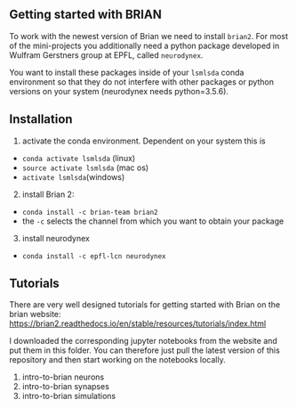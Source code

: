 ## Getting started with BRIAN

To work with the newest version of Brian we need to install `brian2`. For most of
the mini-projects you additionally need a python package developed in Wulfram
Gerstners group at EPFL, called `neurodynex`.

You want to install these packages inside of your `lsmlsda` conda environment so
that they do not interfere with other packages or python versions on your system
(neurodynex needs python=3.5.6).

## Installation
1) activate the conda environment. Dependent on your system this is
  - `conda activate lsmlsda` (linux)
  - `source activate lsmlsda` (mac os)
  - `activate lsmlsda`(windows)
2) install Brian 2:
  - `conda install -c brian-team brian2`
  - the `-c` selects the channel from which you want to obtain your package
3) install neurodynex
  - `conda install -c epfl-lcn neurodynex`

## Tutorials
There are very well designed tutorials for getting started with Brian on the brian
website: https://brian2.readthedocs.io/en/stable/resources/tutorials/index.html

I downloaded the corresponding jupyter notebooks from the website and put them in this folder. You
can therefore just pull the latest version of this repository and then start working
on the notebooks locally.

1) intro-to-brian neurons
2) intro-to-brian synapses
3) intro-to-brian simulations
